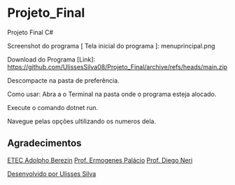# Projeto_Final

Projeto Final C#

Screenshot do programa 
[ Tela inicial do programa ]: menuprincipal.png

Download do Programa
[Link]: https://github.com/UlissesSilva08/Projeto_Final/archive/refs/heads/main.zip 

Descompacte na pasta de preferência.

Como usar: 
Abra a o Terminal na pasta onde o programa esteja alocado.

Execute o comando dotnet run.

Navegue pelas opções ultilizando os numeros dela.

## Agradecimentos

[ETEC Adolpho Berezin](http://eteab.com.br)
[Prof. Ermogenes Palácio](https://github.com/ermogenes)
[Prof. Diego Neri](https://github.com/diegoneri)

[Desenvolvido por Ulisses Silva](https://github.com/UlissesSilva08)
